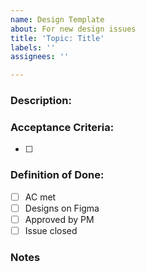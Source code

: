 ```yaml
---
name: Design Template
about: For new design issues
title: 'Topic: Title'
labels: ''
assignees: ''

---
```


### Description:



### Acceptance Criteria:
- [ ]

### Definition of Done:
- [ ] AC met
- [ ] Designs on Figma
- [ ] Approved by PM
- [ ] Issue closed

### Notes
